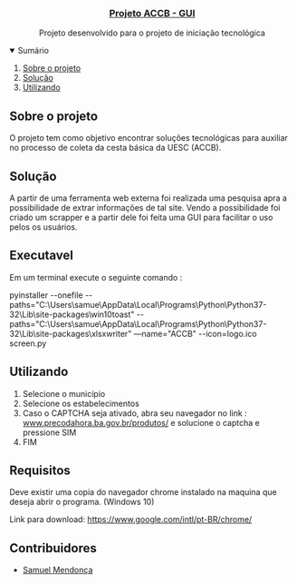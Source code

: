 <!-- PROJECT LOGO -->
<br />
<p align="center">
  <a href="https://github.com/Syphoon/ACCB_IT/tree/GUI">
    <!-- <img src="./img/logo_2.png" alt="Logo" width="100"> -->
	<h3 align="center">Projeto ACCB - GUI</h3>
  </a>
  <p align="center">
    Projeto desenvolvido para o projeto de iniciação tecnológica
    <br />
    <!-- <a href="https://adrielfabricio.github.io/coffee-chat/"><strong>Documentação do código do projeto</strong></a> -->
  </p>
</p>


<!-- TABLE OF CONTENTS -->
<details open="open">
  <summary>Sumário</summary>
  <ol>
    <li>
        <a href="#sobre-o-projeto">Sobre o projeto</a>
    </li>
	<li> <a href="#solução"> Solução </a> </li>
	<li> <a href="#utilizando"> Utilizando </a> </li>
  </ol>
</details>

## Sobre o projeto

O projeto tem como objetivo encontrar soluções tecnológicas para auxiliar no processo de coleta da cesta básica da UESC (ACCB).

## Solução

A partir de uma ferramenta web externa foi realizada uma pesquisa apra a possibilidade de extrar informações de tal site. Vendo a possibilidade foi criado um scrapper e a partir dele foi feita uma GUI para facilitar o uso pelos os usuários.


## Executavel

Em um terminal execute o seguinte comando :

pyinstaller --onefile --paths="C:\Users\samue\AppData\Local\Programs\Python\Python37-32\Lib\site-packages\win10toast" --paths="C:\Users\samue\AppData\Local\Programs\Python\Python37-32\Lib\site-packages\xlsxwriter"  —name="ACCB"  --icon=logo.ico  screen.py

## Utilizando

 1. Selecione o município 
 2. Selecione os estabelecimentos
 3. Caso o CAPTCHA seja ativado, abra seu navegador no link : www.precodahora.ba.gov.br/produtos/ e solucione o captcha e pressione SIM
 4. FIM

## Requisitos

Deve existir uma copia do navegador chrome instalado na maquina que deseja abrir o programa. (Windows 10)

Link para download: https://www.google.com/intl/pt-BR/chrome/

## Contribuidores

- [Samuel Mendonça](https://github.com/Syphoon)
